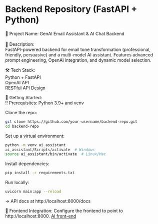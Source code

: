 # Backend Repository (FastAPI + Python)<br>
📌 Project Name: GenAI Email Assistant & AI Chat Backend<br><br>
🚀 Description:<br>
FastAPI-powered backend for email tone transformation (professional, friendly, persuasive) and a multi-model AI assistant. Features advanced prompt engineering, OpenAI integration, and dynamic model selection.

🛠️ Tech Stack:<br>
Python + FastAPI<br>
OpenAI API<br>
RESTful API Design

🧰 Getting Started:<br>
‼️ Prerequisites: Python 3.9+ and venv

Clone the repo:
```bash
git clone https://github.com/your-username/backend-repo.git
cd backend-repo
```

Set up a virtual environment:
```bash
python -m venv ai_assistant
ai_assistant/Scripts/activate  # Windows
source ai_assistant/bin/activate  # Linux/Mac
```

Install dependencies:
```bash
pip install -r requirements.txt
```

Run locally:
```bash
uvicorn main:app --reload
```

→ API docs at http://localhost:8000/docs

🔗 Frontend Integration: Configure the frontend to point to http://localhost:8000.
<a href="https://github.com/SebuBergman/AI_assistant_frontend">AI front-end</a>
